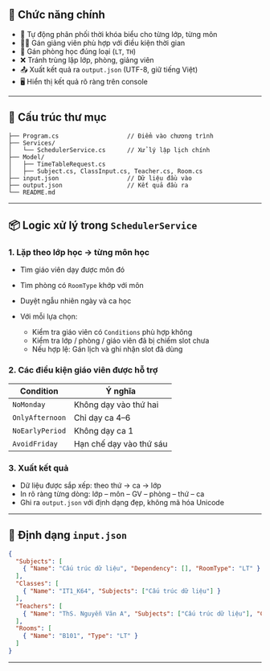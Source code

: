 ﻿
## 🚀 Chức năng chính

* 📌 Tự động phân phối thời khóa biểu cho từng lớp, từng môn
* 👨‍🏫 Gán giảng viên phù hợp với điều kiện thời gian
* 🏫 Gán phòng học đúng loại (`LT`, `TH`)
* ❌ Tránh trùng lặp lớp, phòng, giảng viên
* 📤 Xuất kết quả ra `output.json` (UTF-8, giữ tiếng Việt)
* 🖥 Hiển thị kết quả rõ ràng trên console

---

## 📁 Cấu trúc thư mục

```
├── Program.cs                   // Điểm vào chương trình
├── Services/
│   └── SchedulerService.cs      // Xử lý lập lịch chính
├── Model/
│   ├── TimeTableRequest.cs
│   ├── Subject.cs, ClassInput.cs, Teacher.cs, Room.cs
├── input.json                   // Dữ liệu đầu vào
├── output.json                  // Kết quả đầu ra
└── README.md
```

---

## 📦 Logic xử lý trong `SchedulerService`

### 1. Lặp theo lớp học → từng môn học

* Tìm giáo viên dạy được môn đó
* Tìm phòng có `RoomType` khớp với môn
* Duyệt ngẫu nhiên ngày và ca học
* Với mỗi lựa chọn:

  * Kiểm tra giáo viên có `Conditions` phù hợp không
  * Kiểm tra lớp / phòng / giáo viên đã bị chiếm slot chưa
  * Nếu hợp lệ: Gán lịch và ghi nhận slot đã dùng

### 2. Các điều kiện giáo viên được hỗ trợ

| Condition       | Ý nghĩa                 |
| --------------- | ----------------------- |
| `NoMonday`      | Không dạy vào thứ hai   |
| `OnlyAfternoon` | Chỉ dạy ca 4–6          |
| `NoEarlyPeriod` | Không dạy ca 1          |
| `AvoidFriday`   | Hạn chế dạy vào thứ sáu |

### 3. Xuất kết quả

* Dữ liệu được sắp xếp: theo thứ → ca → lớp
* In rõ ràng từng dòng: lớp – môn – GV – phòng – thứ – ca
* Ghi ra `output.json` với định dạng đẹp, không mã hóa Unicode

---

## 🧾 Định dạng `input.json`

```json
{
  "Subjects": [
    { "Name": "Cấu trúc dữ liệu", "Dependency": [], "RoomType": "LT" }
  ],
  "Classes": [
    { "Name": "IT1_K64", "Subjects": ["Cấu trúc dữ liệu"] }
  ],
  "Teachers": [
    { "Name": "ThS. Nguyễn Văn A", "Subjects": ["Cấu trúc dữ liệu"], "Conditions": ["NoMonday"] }
  ],
  "Rooms": [
    { "Name": "B101", "Type": "LT" }
  ]
}
```

---
